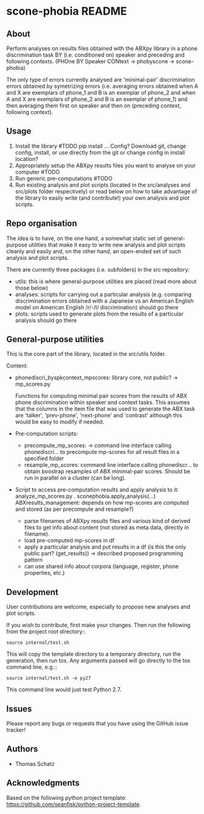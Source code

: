 # scone-phobia README

## About

Perform analyses on results files obtained with the ABXpy library in a phone discrimination task BY (i.e. conditioned on) speaker and preceding and following contexts. (PHOne BY Speaker CONtext -> phobyscone -> scone-phobia)

The only type of errors currently analysed are 'minimal-pair' discrimination errors obtained by symetrizing errors (i.e. averaging errors obtained when A and X are exemplars of phone_1 and B is an exemplar of phone_2 and when A and X are exemplars of phone_2 and B is an exemplar of phone_1) and then averaging them first on speaker and then on (preceding context, following context).

## Usage

  1. Install the library
    #TODO
      pip install ...
      Config? Download git, change config, install, or use directly from the git or change config in install location?
  2. Appropriately setup the ABXpy results files you want to analyse on your computer
    #TODO
  3. Run generic pre-computations
    #TODO
  4. Run existing analysis and plot scripts (located in the src/analyses and src/plots folder respectively) or read below on how to take advantage of the library to easily write (and contribute!) your own analysis and plot scripts. 


## Repo organisation

The idea is to have, on the one hand, a somewhat static set of general-purpose utilities that make it easy to write new analysis and plot scripts cleanly and easily and, on the other hand, an open-ended set of such analysis and plot scripts.

There are currently three packages (i.e. subfolders) in the src repository:
  - utils: this is where general-purpose utilities are placed (read more about those below)
  - analyses: scripts for carrying out a particular analysis (e.g. comparing discrimination errors obtained with a Japanese vs an American English model on American English /r/-/l/ discrimination) should go there
  - plots: scripts used to generate plots from the results of a particular analysis should go there

## General-purpose utilities

This is the core part of the library, located in the src/utils folder.

Content:

  - phonediscri_byspkcontext_mpscores: library core, not public?  -> mp_scores.py

      Functions for computing minimal pair scores from the results of ABX phone discrimination within speaker and context tasks.
      This assumes that the columns in the item file that was used to generate the ABX task are 'talker', 'prev-phone', 'next-phone' and 'contrast' although this would be easy to modify if needed.
  - Pre-computation scripts:
    - precompute_mp_scores: -> 
        command line interface calling phonediscri... to precompute mp-scores for all result files
in a specified folder
    - resample_mp_scores:
        command line interface calling phonediscr... to obtain boostrap resamples of ABX minimal-pair scores. Should be run in parallel on a cluster (can be long).
  - Script to access pre-computation results and apply analysis to it: analyze_mp_scores.py . sconephobia.apply_analysis(...)  
    ABXresults_management: depends on how mp-scores are computed and stored (as per precompute and resample?)
     - parse filenames of ABXpy results files and various kind of derived files to get info about content (not stored as meta data, directly in filename).
     - load pre-computed mp-scores in df
     - apply a particular analysis and put results in a df (is this the only public part? (get_results)) -> described proposed programming pattern
     - can use shared info about corpora (language, register, phone properties, etc.)

## Development

User contributions are welcome, especially to propose new analyses and plot scripts.

If you wish to contribute, first make your changes. Then run the following from the project root directory::

    source internal/test.sh

This will copy the template directory to a temporary directory, run the generation, then run tox. Any arguments passed will go directly to the tox command line, e.g.::

    source internal/test.sh -e py27

This command line would just test Python 2.7.


## Issues

Please report any bugs or requests that you have using the GitHub issue tracker!


## Authors

  - Thomas Schatz

## Acknowledgments

Based on the following python project template: https://github.com/seanfisk/python-project-template.
